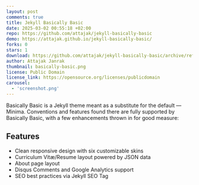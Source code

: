```yaml
---
layout: post
comments: true
title: Jekyll Basically Basic
date: 2025-03-02 00:55:18 +02:00
repo: https://github.com/attajak/jekyll-basically-basic
demo: https://attajak.github.io/jekyll-basically-basic/
forks: 0
stars: 1
download: https://github.com/attajak/jekyll-basically-basic/archive/refs/heads/main.zip
author: Attajak Janrak
thumbnail: basically-basic.png
license: Public Domain
license_link: https://opensource.org/licenses/publicdomain
carousel:
  - 'screenshot.png'
---
```


Basically Basic is a Jekyll theme meant as a substitute for the default — Minima. Conventions and features found there are fully supported by Basically Basic, with a few enhancements thrown in for good measure:

## Features

- Clean responsive design with six customizable skins
- Curriculum Vitæ/Resume layout powered by JSON data
- About page layout
- Disqus Comments and Google Analytics support
- SEO best practices via Jekyll SEO Tag
